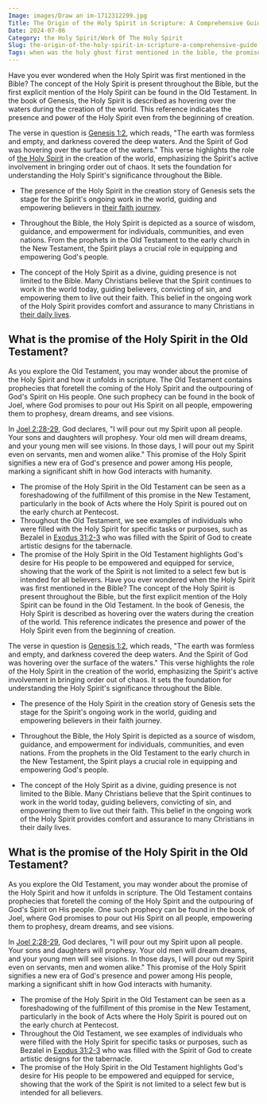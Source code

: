 ```yaml
---
Image: images/Draw an im-1712312299.jpg
Title: The Origin of the Holy Spirit in Scripture: A Comprehensive Guide
Date: 2024-07-06
Category: the Holy Spirit/Work Of The Holy Spirit
Slug: the-origin-of-the-holy-spirit-in-scripture-a-comprehensive-guide
Tags: when was the holy ghost first mentioned in the bible, the promise of the holy spirit in the old testament, when was the holy spirit first mentioned in the bible, the first mention of the holy spirit in the bible, when is holy spirit first mentioned in bible, verses about the holy spirit in the old testament, did the holy spirit exist in the old testament, holy spirit in the old testament verses, the holy spirit, work of the holy spirit
---
```

Have you ever wondered when the Holy Spirit was first mentioned in the Bible? The concept of the Holy Spirit is present throughout the Bible, but the first explicit mention of the Holy Spirit can be found in the Old Testament. In the book of Genesis, the Holy Spirit is described as hovering over the waters during the creation of the world. This reference indicates the presence and power of the Holy Spirit even from the beginning of creation.

The verse in question is [Genesis 1:2](https://www.bibleref.com/Genesis/1/Genesis-1-2.html), which reads, "The earth was formless and empty, and darkness covered the deep waters. And the Spirit of God was hovering over the surface of the waters." This verse highlights the role of [the Holy Spirit](/praying-for-a-sick-friend-discovering-hope-and-comfort-through-faith) in the creation of the world, emphasizing the Spirit's active involvement in bringing order out of chaos. It sets the foundation for understanding the Holy Spirit's significance throughout the Bible.

- The presence of the Holy Spirit in the creation story of Genesis sets the stage for the Spirit's ongoing work in the world, guiding and empowering believers in [their faith journey](/ultimate-guide-to-planning-engaging-and-fruitful-bible-studies-for-small-groups).
  
- Throughout the Bible, the Holy Spirit is depicted as a source of wisdom, guidance, and empowerment for individuals, communities, and even nations. From the prophets in the Old Testament to the early church in the New Testament, the Spirit plays a crucial role in equipping and empowering God's people.

- The concept of the Holy Spirit as a divine, guiding presence is not limited to the Bible. Many Christians believe that the Spirit continues to work in the world today, guiding believers, convicting of sin, and empowering them to live out their faith. This belief in the ongoing work of the Holy Spirit provides comfort and assurance to many Christians in [their daily lives](/discover-the-shortest-chapter-in-the-bible-a-hidden-gem-for-christian-readers).


## What is the promise of the Holy Spirit in the Old Testament?

As you explore the Old Testament, you may wonder about the promise of the Holy Spirit and how it unfolds in scripture. The Old Testament contains prophecies that foretell the coming of the Holy Spirit and the outpouring of God's Spirit on His people. One such prophecy can be found in the book of Joel, where God promises to pour out His Spirit on all people, empowering them to prophesy, dream dreams, and see visions.

In [Joel 2:28-29](https://www.bibleref.com/Joel/2/Joel-2-28.html), God declares, "I will pour out my Spirit upon all people. Your sons and daughters will prophesy. Your old men will dream dreams, and your young men will see visions. In those days, I will pour out my Spirit even on servants, men and women alike." This promise of the Holy Spirit signifies a new era of God's presence and power among His people, marking a significant shift in how God interacts with humanity.

- The promise of the Holy Spirit in the Old Testament can be seen as a foreshadowing of the fulfillment of this promise in the New Testament, particularly in the book of Acts where the Holy Spirit is poured out on the early church at Pentecost.
- Throughout the Old Testament, we see examples of individuals who were filled with the Holy Spirit for specific tasks or purposes, such as Bezalel in [Exodus 31:2-3](https://www.bibleref.com/Exodus/31/Exodus-31-2.html) who was filled with the Spirit of God to create artistic designs for the tabernacle.
- The promise of the Holy Spirit in the Old Testament highlights God's desire for His people to be empowered and equipped for service, showing that the work of the Spirit is not limited to a select few but is intended for all believers.
Have you ever wondered when the Holy Spirit was first mentioned in the Bible? The concept of the Holy Spirit is present throughout the Bible, but the first explicit mention of the Holy Spirit can be found in the Old Testament. In the book of Genesis, the Holy Spirit is described as hovering over the waters during the creation of the world. This reference indicates the presence and power of the Holy Spirit even from the beginning of creation.

The verse in question is [Genesis 1:2](https://www.bibleref.com/Genesis/1/Genesis-1-2.html), which reads, "The earth was formless and empty, and darkness covered the deep waters. And the Spirit of God was hovering over the surface of the waters." This verse highlights the role of the Holy Spirit in the creation of the world, emphasizing the Spirit's active involvement in bringing order out of chaos. It sets the foundation for understanding the Holy Spirit's significance throughout the Bible.

- The presence of the Holy Spirit in the creation story of Genesis sets the stage for the Spirit's ongoing work in the world, guiding and empowering believers in their faith journey.
  
- Throughout the Bible, the Holy Spirit is depicted as a source of wisdom, guidance, and empowerment for individuals, communities, and even nations. From the prophets in the Old Testament to the early church in the New Testament, the Spirit plays a crucial role in equipping and empowering God's people.

- The concept of the Holy Spirit as a divine, guiding presence is not limited to the Bible. Many Christians believe that the Spirit continues to work in the world today, guiding believers, convicting of sin, and empowering them to live out their faith. This belief in the ongoing work of the Holy Spirit provides comfort and assurance to many Christians in their daily lives.


## What is the promise of the Holy Spirit in the Old Testament?

As you explore the Old Testament, you may wonder about the promise of the Holy Spirit and how it unfolds in scripture. The Old Testament contains prophecies that foretell the coming of the Holy Spirit and the outpouring of God's Spirit on His people. One such prophecy can be found in the book of Joel, where God promises to pour out His Spirit on all people, empowering them to prophesy, dream dreams, and see visions.

In [Joel 2:28-29](https://www.bibleref.com/Joel/2/Joel-2-28.html), God declares, "I will pour out my Spirit upon all people. Your sons and daughters will prophesy. Your old men will dream dreams, and your young men will see visions. In those days, I will pour out my Spirit even on servants, men and women alike." This promise of the Holy Spirit signifies a new era of God's presence and power among His people, marking a significant shift in how God interacts with humanity.

- The promise of the Holy Spirit in the Old Testament can be seen as a foreshadowing of the fulfillment of this promise in the New Testament, particularly in the book of Acts where the Holy Spirit is poured out on the early church at Pentecost.
- Throughout the Old Testament, we see examples of individuals who were filled with the Holy Spirit for specific tasks or purposes, such as Bezalel in [Exodus 31:2-3](https://www.bibleref.com/Exodus/31/Exodus-31-2.html) who was filled with the Spirit of God to create artistic designs for the tabernacle.
- The promise of the Holy Spirit in the Old Testament highlights God's desire for His people to be empowered and equipped for service, showing that the work of the Spirit is not limited to a select few but is intended for all believers.
